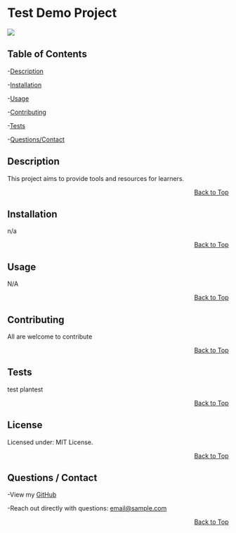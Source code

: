 <h1 id="project-title">Test Demo Project</h1>
 
<img src="https://img.shields.io/badge/license-MIT License-blue.svg">



<h2 id="table-contents">Table of Contents</h2>

-[Description](#project-desc)

-[Installation](#project-install)

-[Usage](#project-usage)

-[Contributing](#project-contributing)

-[Tests](#project-tests)

-[Questions/Contact](#project-contact)


<h2 id="project-desc">Description</h2>
    This project aims to provide tools and resources for learners.
    <p style='text-align: right;'><a href="#project-title">Back to Top</a></p>
<h2 id="project-install">Installation</h2>
    n/a
    <p style='text-align: right;'><a href="#project-title">Back to Top</a></p>
<h2 id="project-usage">Usage</h2>
    N/A
    <p style='text-align: right;'><a href="#project-title">Back to Top</a></p>
<h2 id="project-contributing">Contributing</h2>
    All are welcome to contribute
    <p style='text-align: right;'><a href="#project-title">Back to Top</a></p>
<h2 id="project-tests">Tests</h2>
    test plantest
    <p style='text-align: right;'><a href="#project-title">Back to Top</a></p>
<h2 id="project-tests">License</h2>
    Licensed under: MIT License.
    <p style='text-align: right;'><a href="#project-title">Back to Top</a></p>
    
<h2 id="project-contact">Questions / Contact</h2>

-View my [GitHub](https://github.com/GitHubUsername1) 

-Reach out directly with questions: <email@sample.com> 

<p style='text-align: right;'><a href="#project-title">Back to Top</a></p>
